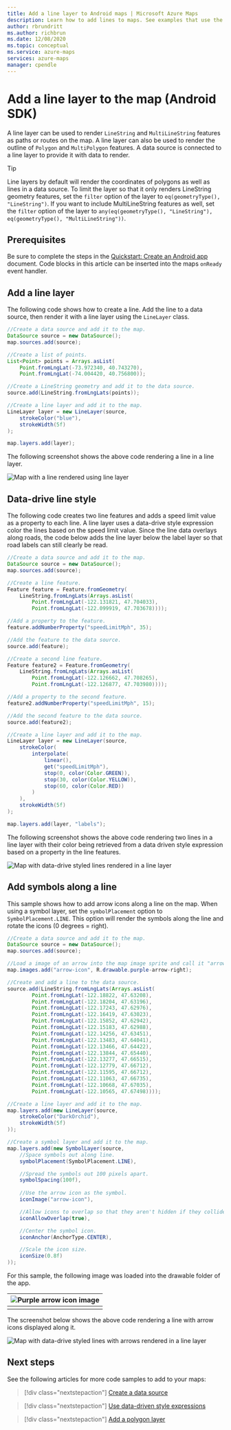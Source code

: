 ```yaml
---
title: Add a line layer to Android maps | Microsoft Azure Maps
description: Learn how to add lines to maps. See examples that use the Azure Maps Android SDK to add line layers to maps and to customize lines with symbols and color gradients.
author: rbrundritt
ms.author: richbrun
ms.date: 12/08/2020
ms.topic: conceptual
ms.service: azure-maps
services: azure-maps
manager: cpendle
---
```


# Add a line layer to the map (Android SDK)

A line layer can be used to render `LineString` and `MultiLineString` features as paths or routes on the map. A line layer can also be used to render the outline of `Polygon` and `MultiPolygon` features. A data source is connected to a line layer to provide it with data to render.

> [!TIP]
> Line layers by default will render the coordinates of polygons as well as lines in a data source. To limit the layer so that it only renders LineString geometry features, set the `filter` option of the layer to `eq(geometryType(), "LineString")`. If you want to include MultiLineString features as well, set the `filter` option of the layer to `any(eq(geometryType(), "LineString"), eq(geometryType(), "MultiLineString"))`.

## Prerequisites

Be sure to complete the steps in the [Quickstart: Create an Android app](quick-android-map.md) document. Code blocks in this article can be inserted into the maps `onReady` event handler.

## Add a line layer

The following code shows how to create a line. Add the line to a data source, then render it with a line layer using the `LineLayer` class.

```java
//Create a data source and add it to the map.
DataSource source = new DataSource();
map.sources.add(source);

//Create a list of points.
List<Point> points = Arrays.asList(
    Point.fromLngLat(-73.972340, 40.743270),
    Point.fromLngLat(-74.004420, 40.756800));

//Create a LineString geometry and add it to the data source.
source.add(LineString.fromLngLats(points));

//Create a line layer and add it to the map.
LineLayer layer = new LineLayer(source,
    strokeColor("blue"),
    strokeWidth(5f)
);

map.layers.add(layer);
```

The following screenshot shows the above code rendering a line in a line layer.

![Map with a line rendered using line layer](media/android-map-add-line-layer/android-line-layer.png)

## Data-drive line style

The following code creates two line features and adds a speed limit value as a property to each line. A line layer uses a data-drive style expression color the lines based on the speed limit value. Since the line data overlays along roads, the code below adds the line layer below the label layer so that road labels can still clearly be read.

```java
//Create a data source and add it to the map.
DataSource source = new DataSource();
map.sources.add(source);

//Create a line feature.
Feature feature = Feature.fromGeometry(
    LineString.fromLngLats(Arrays.asList(
        Point.fromLngLat(-122.131821, 47.704033),
        Point.fromLngLat(-122.099919, 47.703678))));

//Add a property to the feature.
feature.addNumberProperty("speedLimitMph", 35);

//Add the feature to the data source.
source.add(feature);

//Create a second line feature.
Feature feature2 = Feature.fromGeometry(
    LineString.fromLngLats(Arrays.asList(
        Point.fromLngLat(-122.126662, 47.708265),
        Point.fromLngLat(-122.126877, 47.703980))));

//Add a property to the second feature.
feature2.addNumberProperty("speedLimitMph", 15);

//Add the second feature to the data source.
source.add(feature2);

//Create a line layer and add it to the map.
LineLayer layer = new LineLayer(source,
    strokeColor(
        interpolate(
            linear(),
            get("speedLimitMph"),
            stop(0, color(Color.GREEN)),
            stop(30, color(Color.YELLOW)),
            stop(60, color(Color.RED))
        )
    ),
    strokeWidth(5f)
);

map.layers.add(layer, "labels");
```

The following screenshot shows the above code rendering two lines in a line layer with their color being retrieved from a data driven style expression based on a property in the line features.

![Map with data-drive styled lines rendered in a line layer](media/android-map-add-line-layer/android-line-layer-data-drive-style.png)

## Add symbols along a line

This sample shows how to add arrow icons along a line on the map. When using a symbol layer, set the `symbolPlacement` option to `SymbolPlacement.LINE`. This option will render the symbols along the line and rotate the icons (0 degrees = right).

```java
//Create a data source and add it to the map.
DataSource source = new DataSource();
map.sources.add(source);

//Load a image of an arrow into the map image sprite and call it "arrow-icon".
map.images.add("arrow-icon", R.drawable.purple-arrow-right);

//Create and add a line to the data source.
source.add(LineString.fromLngLats(Arrays.asList(
        Point.fromLngLat(-122.18822, 47.63208),
        Point.fromLngLat(-122.18204, 47.63196),
        Point.fromLngLat(-122.17243, 47.62976),
        Point.fromLngLat(-122.16419, 47.63023),
        Point.fromLngLat(-122.15852, 47.62942),
        Point.fromLngLat(-122.15183, 47.62988),
        Point.fromLngLat(-122.14256, 47.63451),
        Point.fromLngLat(-122.13483, 47.64041),
        Point.fromLngLat(-122.13466, 47.64422),
        Point.fromLngLat(-122.13844, 47.65440),
        Point.fromLngLat(-122.13277, 47.66515),
        Point.fromLngLat(-122.12779, 47.66712),
        Point.fromLngLat(-122.11595, 47.66712),
        Point.fromLngLat(-122.11063, 47.66735),
        Point.fromLngLat(-122.10668, 47.67035),
        Point.fromLngLat(-122.10565, 47.67498))));

//Create a line layer and add it to the map.
map.layers.add(new LineLayer(source,
    strokeColor("DarkOrchid"),
    strokeWidth(5f)
));

//Create a symbol layer and add it to the map.
map.layers.add(new SymbolLayer(source,
    //Space symbols out along line.
    symbolPlacement(SymbolPlacement.LINE),

    //Spread the symbols out 100 pixels apart.
    symbolSpacing(100f),
    
    //Use the arrow icon as the symbol.
    iconImage("arrow-icon"),

    //Allow icons to overlap so that they aren't hidden if they collide with other map elements.
    iconAllowOverlap(true),

    //Center the symbol icon.
    iconAnchor(AnchorType.CENTER),

    //Scale the icon size.
    iconSize(0.8f)
));
```

For this sample, the following image was loaded into the drawable folder of the app.

| ![Purple arrow icon image](media/android-map-add-line-layer/purple-arrow-right.png)|
|:-----------------------------------------------------------------------:|
|                                                  |

The screenshot below shows the above code rendering a line with arrow icons displayed along it.

![Map with data-drive styled lines with arrows rendered in a line layer](media/android-map-add-line-layer/android-symbols-along-line-path.png)

## Next steps

See the following articles for more code samples to add to your maps:

> [!div class="nextstepaction"]
> [Create a data source](create-data-source-android-sdk.md)

> [!div class="nextstepaction"]
> [Use data-driven style expressions](data-driven-style-expressions-android-sdk.md)

> [!div class="nextstepaction"]
> [Add a polygon layer](how-to-add-shapes-to-android-map.md)
